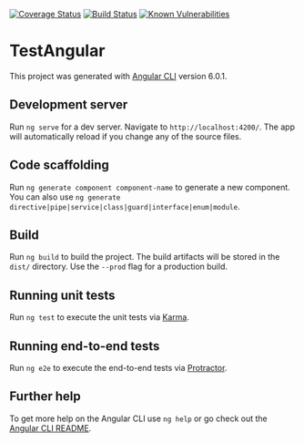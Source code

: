 [![Coverage Status](https://coveralls.io/repos/github/Sidaty/test-angular/badge.svg?branch=master)](https://coveralls.io/github/Sidaty/test-angular?branch=master)
[![Build Status](https://travis-ci.org/Sidaty/test-angular.svg?branch=master)](https://travis-ci.org/Sidaty/test-angular)
[![Known Vulnerabilities](https://snyk.io/test/github/Sidaty/test-angular/badge.svg?targetFile=package.json)](https://snyk.io/test/github/Sidaty/test-angular?targetFile=package.json)

# TestAngular

This project was generated with [Angular CLI](https://github.com/angular/angular-cli) version 6.0.1.

## Development server

Run `ng serve` for a dev server. Navigate to `http://localhost:4200/`. The app will automatically reload if you change any of the source files.

## Code scaffolding

Run `ng generate component component-name` to generate a new component. You can also use `ng generate directive|pipe|service|class|guard|interface|enum|module`.

## Build

Run `ng build` to build the project. The build artifacts will be stored in the `dist/` directory. Use the `--prod` flag for a production build.

## Running unit tests

Run `ng test` to execute the unit tests via [Karma](https://karma-runner.github.io).

## Running end-to-end tests

Run `ng e2e` to execute the end-to-end tests via [Protractor](http://www.protractortest.org/).

## Further help

To get more help on the Angular CLI use `ng help` or go check out the [Angular CLI README](https://github.com/angular/angular-cli/blob/master/README.md).
